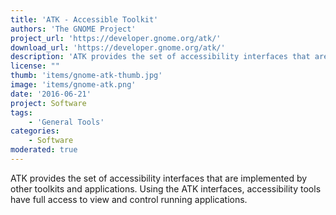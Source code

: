 ```yaml
---
title: 'ATK - Accessible Toolkit'
authors: 'The GNOME Project'
project_url: 'https://developer.gnome.org/atk/'
download_url: 'https://developer.gnome.org/atk/'
description: 'ATK provides the set of accessibility interfaces that are implemented by other toolkits and applications. Using the ATK interfaces, accessibility tools have full access to view and control running applications.'
license: ""
thumb: 'items/gnome-atk-thumb.jpg'
image: 'items/gnome-atk.png'
date: '2016-06-21'
project: Software
tags:
    - 'General Tools'
categories:
    - Software
moderated: true
---
```

ATK provides the set of accessibility interfaces that are implemented by other toolkits and applications. Using the ATK interfaces, accessibility tools have full access to view and control running applications.
